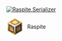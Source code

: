 [![Raspite.Serializer](https://img.shields.io/nuget/v/Raspite.Serializer)](https://www.nuget.org/packages/Raspite.Serializer/1.1.0/)

<div style=" display: flex; align-items: center; justify-content: left">
    <img width="45" src="Raspite.Serializer/raspite.png" />
    <p style="margin-left: 10px">Raspite</p>
</div>